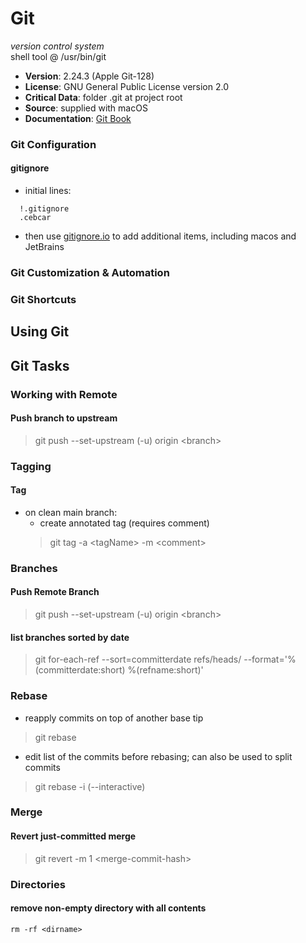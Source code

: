 # Git

*version control system*<br/>
shell tool @ /usr/bin/git<br/>
  - **Version**: 2.24.3 (Apple Git-128)<br/>
  - **License**: GNU General Public License version 2.0<br/>
  - **Critical Data**: folder .git at project root<br/>
  - **Source**: supplied with macOS<br/>
  - **Documentation**: [Git Book](https://git-scm.com/book/en/v2)

### **Git Configuration**<br/>

#### gitignore
- initial lines:
```.gitignore
  !.gitignore
  .cebcar
```
- then use [gitignore.io](http://gitignore.io) to add additional items, including macos and JetBrains

### **Git Customization &amp; Automation**<br/>

### **Git Shortcuts**<br/>

## Using Git<br/>

## Git Tasks

### Working with Remote
#### Push branch to upstream
> git push --set-upstream (-u) origin &lt;branch&gt;

### Tagging
#### Tag
- on clean main branch:
  - create annotated tag (requires comment)
  > git tag -a &lt;tagName&gt; -m &lt;comment&gt;

### Branches
#### Push Remote Branch
> git push --set-upstream (-u) origin &lt;branch&gt;
#### list branches sorted by date
> git for-each-ref --sort=committerdate refs/heads/ --format='%(committerdate:short) %(refname:short)'

### Rebase
- reapply commits on top of another base tip
> git rebase
- edit list of the commits before rebasing; can also be used to split commits
> git rebase -i (--interactive)

### Merge
#### Revert just-committed merge
> git revert -m 1 &lt;merge-commit-hash&gt;

### Directories
#### remove non-empty directory with all contents
```shell
rm -rf <dirname>
```
